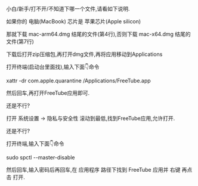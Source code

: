 小白/新手/打不开/不知道下哪一个文件,请看如下说明.

如果你的 电脑(MacBook) 芯片是 苹果芯片(Apple silicon)

那就下载 mac-arm64.dmg 结尾的文件(第4行),否则下载 mac-x64.dmg 结尾的文件(第7行)

下载后打开zip压缩包,再打开dmg文件,再将应用移动到Applications

打开终端(启动台里面找),输入下面👇命令

xattr -dr com.apple.quarantine /Applications/FreeTube.app

然后回车,再打开FreeTube应用即可.

还是不行?

打开 系统设置 -> 隐私与安全性 滚动到最低,找到FreeTube应用,允许打开.

还是不行?

打开终端,输入下面👇命令

sudo spctl --master-disable

然后回车,输入密码后再回车,在 应用程序 路径下找到 FreeTube 应用并 右键 再点击 打开.